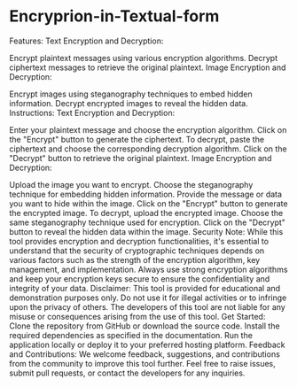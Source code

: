 # Encryprion-in-Textual-form
Features:
Text Encryption and Decryption:

Encrypt plaintext messages using various encryption algorithms.
Decrypt ciphertext messages to retrieve the original plaintext.
Image Encryption and Decryption:

Encrypt images using steganography techniques to embed hidden information.
Decrypt encrypted images to reveal the hidden data.
Instructions:
Text Encryption and Decryption:

Enter your plaintext message and choose the encryption algorithm.
Click on the "Encrypt" button to generate the ciphertext.
To decrypt, paste the ciphertext and choose the corresponding decryption algorithm.
Click on the "Decrypt" button to retrieve the original plaintext.
Image Encryption and Decryption:

Upload the image you want to encrypt.
Choose the steganography technique for embedding hidden information.
Provide the message or data you want to hide within the image.
Click on the "Encrypt" button to generate the encrypted image.
To decrypt, upload the encrypted image.
Choose the same steganography technique used for encryption.
Click on the "Decrypt" button to reveal the hidden data within the image.
Security Note:
While this tool provides encryption and decryption functionalities, it's essential to understand that the security of cryptographic techniques depends on various factors such as the strength of the encryption algorithm, key management, and implementation.
Always use strong encryption algorithms and keep your encryption keys secure to ensure the confidentiality and integrity of your data.
Disclaimer:
This tool is provided for educational and demonstration purposes only. Do not use it for illegal activities or to infringe upon the privacy of others.
The developers of this tool are not liable for any misuse or consequences arising from the use of this tool.
Get Started:
Clone the repository from GitHub or download the source code.
Install the required dependencies as specified in the documentation.
Run the application locally or deploy it to your preferred hosting platform.
Feedback and Contributions:
We welcome feedback, suggestions, and contributions from the community to improve this tool further.
Feel free to raise issues, submit pull requests, or contact the developers for any inquiries.
